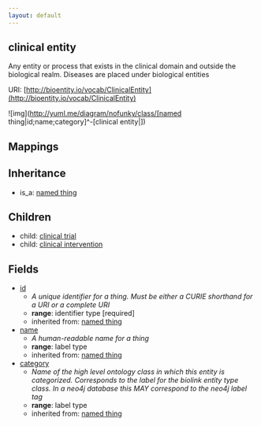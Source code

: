 ```yaml
---
layout: default
---
```


## clinical entity


Any entity or process that exists in the clinical domain and outside the biological realm. Diseases are placed under biological entities

URI: [http://bioentity.io/vocab/ClinicalEntity](http://bioentity.io/vocab/ClinicalEntity)


![img](http://yuml.me/diagram/nofunky/class/[named thing|id;name;category]^-[clinical entity|])
## Mappings


## Inheritance

 *  is_a: [named thing](NamedThing.html)

## Children

 *  child: [clinical trial](ClinicalTrial.html)
 *  child: [clinical intervention](ClinicalIntervention.html)


## Fields

 * [id](id.html)
    * _A unique identifier for a thing. Must be either a CURIE shorthand for a URI or a complete URI_
    * __range__: identifier type [required]
    * inherited from: [named thing](NamedThing.html)
 * [name](name.html)
    * _A human-readable name for a thing_
    * __range__: label type
    * inherited from: [named thing](NamedThing.html)
 * [category](category.html)
    * _Name of the high level ontology class in which this entity is categorized. Corresponds to the label for the biolink entity type class. In a neo4j database this MAY correspond to the neo4j label tag_
    * __range__: label type
    * inherited from: [named thing](NamedThing.html)
